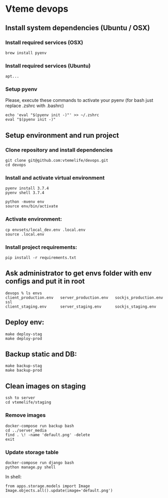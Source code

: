 # Vteme devops

## Install system dependencies (Ubuntu / OSX)

### Install required services (OSX)

```
brew install pyenv
```

### Install required services (Ubuntu)

```
apt...
```

### Setup pyenv

Please, execute these commands to activate your pyenv (for bash just replace .zshrc with .bashrc)

```
echo 'eval "$(pyenv init -)"' >> ~/.zshrc
eval "$(pyenv init -)"
```

## Setup environment and run project

### Clone repository and install dependencies

```
git clone git@github.com:vtemelife/devops.git
cd devops
```

### Install and activate virtual environment

```
pyenv install 3.7.4
pyenv shell 3.7.4

python -mvenv env
source env/bin/activate
```

### Activate environment:

```
cp envsets/local_dev.env .local.env
source .local.env
```

### Install project requirements:

```
pip install -r requirements.txt
```

## Ask administrator to get envs folder with env configs and put it in root

```
devops % ls envs
client_production.env   server_production.env   sockjs_production.env   ssl
client_staging.env      server_staging.env      sockjs_staging.env
```

## Deploy env:

```
make deploy-stag
make deploy-prod
```

## Backup static and DB:

```
make backup-stag
make backup-prod
```

## Clean images on staging

```
ssh to server
cd vtemelife/staging
```

### Remove images

```
docker-compose run backup bash
cd ../server_media
find . \! -name 'default.png' -delete
exit
```

### Update storage table

```
docker-compose run django bash
python manage.py shell
```

In shell:

```
from apps.storage.models import Image
Image.objects.all().update(image='default.png')
```